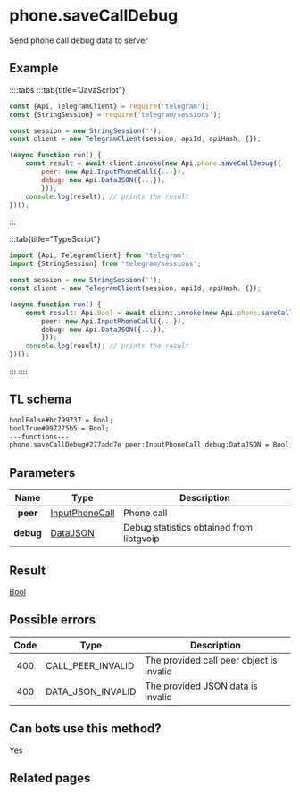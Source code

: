 # phone.saveCallDebug

Send phone call debug data to server

## Example

::::tabs
:::tab{title="JavaScript"}

```js
const {Api, TelegramClient} = require('telegram');
const {StringSession} = require('telegram/sessions');

const session = new StringSession('');
const client = new TelegramClient(session, apiId, apiHash, {});

(async function run() {
    const result = await client.invoke(new Api.phone.saveCallDebug({
		peer: new Api.InputPhoneCall({...}),
		debug: new Api.DataJSON({...}),
		}));
    console.log(result); // prints the result
})();

```

:::

:::tab{title="TypeScript"}

```ts
import {Api, TelegramClient} from 'telegram';
import {StringSession} from 'telegram/sessions';

const session = new StringSession('');
const client = new TelegramClient(session, apiId, apiHash, {});

(async function run() {
    const result: Api.Bool = await client.invoke(new Api.phone.saveCallDebug({
		peer: new Api.InputPhoneCall({...}),
		debug: new Api.DataJSON({...}),
		}));
    console.log(result); // prints the result
})();

```

:::
::::

## TL schema

```txt
boolFalse#bc799737 = Bool;
boolTrue#997275b5 = Bool;
---functions---
phone.saveCallDebug#277add7e peer:InputPhoneCall debug:DataJSON = Bool;
```

## Parameters

|   Name    | Type                                                            | Description                              |
| :-------: | --------------------------------------------------------------- | ---------------------------------------- |
| **peer**  | [InputPhoneCall](https://core.telegram.org/type/InputPhoneCall) | Phone call                               |
| **debug** | [DataJSON](https://core.telegram.org/type/DataJSON)             | Debug statistics obtained from libtgvoip |

## Result

[Bool](https://core.telegram.org/type/Bool)

## Possible errors

| Code | Type              | Description                              |
| :--: | ----------------- | ---------------------------------------- |
| 400  | CALL_PEER_INVALID | The provided call peer object is invalid |
| 400  | DATA_JSON_INVALID | The provided JSON data is invalid        |

## Can bots use this method?

Yes

## Related pages
